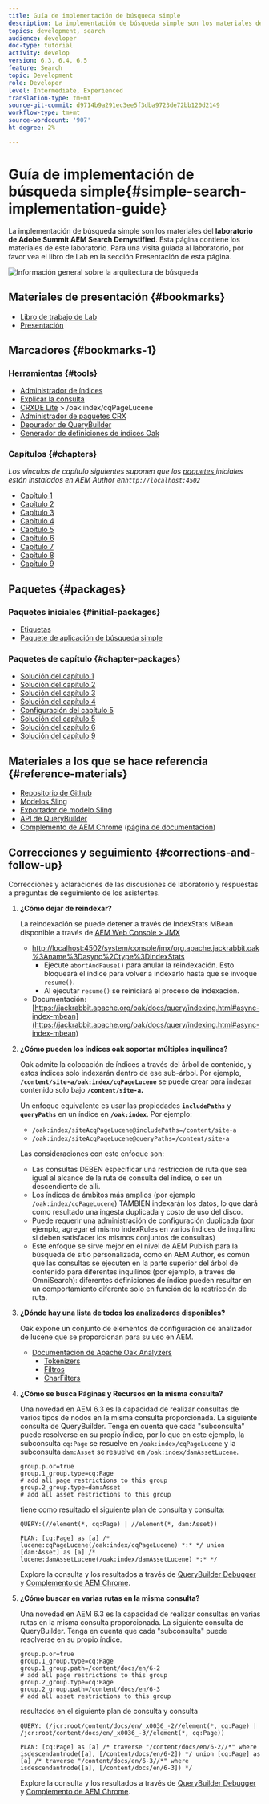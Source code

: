 ```yaml
---
title: Guía de implementación de búsqueda simple
description: La implementación de búsqueda simple son los materiales del laboratorio de la Cumbre 2017 AEM Search Demystified. Esta página contiene los materiales de este laboratorio. Para una visita guiada al laboratorio, por favor vea el libro de Lab en la sección Presentación de esta página.
topics: development, search
audience: developer
doc-type: tutorial
activity: develop
version: 6.3, 6.4, 6.5
feature: Search
topic: Development
role: Developer
level: Intermediate, Experienced
translation-type: tm+mt
source-git-commit: d9714b9a291ec3ee5f3dba9723de72bb120d2149
workflow-type: tm+mt
source-wordcount: '907'
ht-degree: 2%

---
```



# Guía de implementación de búsqueda simple{#simple-search-implementation-guide}

La implementación de búsqueda simple son los materiales del **laboratorio de Adobe Summit AEM Search Demystified**. Esta página contiene los materiales de este laboratorio. Para una visita guiada al laboratorio, por favor vea el libro de Lab en la sección Presentación de esta página.

![Información general sobre la arquitectura de búsqueda](assets/l4080/simple-search-application.png)

## Materiales de presentación {#bookmarks}

* [Libro de trabajo de Lab](assets/l4080/l4080-lab-workbook.pdf)
* [Presentación](assets/l4080/l4080-presentation.pdf)

## Marcadores {#bookmarks-1}

### Herramientas {#tools}

* [Administrador de índices](http://localhost:4502/libs/granite/operations/content/diagnosis/tool.html/granite_oakindexmanager)
* [Explicar la consulta](http://localhost:4502/libs/granite/operations/content/diagnosis/tool.html/granite_queryperformance)
* [CRXDE Lite](http://localhost:4502/crx/de/index.jsp#/oak%3Aindex/cqPageLucene) > /oak:index/cqPageLucene
* [Administrador de paquetes CRX](http://localhost:4502/crx/packmgr/index.jsp)
* [Depurador de QueryBuilder](http://localhost:4502/libs/cq/search/content/querydebug.html?)
* [Generador de definiciones de índices Oak](https://oakutils.appspot.com/generate/index)

### Capítulos {#chapters}

*Los vínculos de capítulo siguientes suponen que los  [paquetes ](#initialpackages) iniciales están instalados en AEM Author en`http://localhost:4502`*

* [Capítulo 1](http://localhost:4502/editor.html/content/summit/l4080/chapter-1.html)
* [Capítulo 2](http://localhost:4502/editor.html/content/summit/l4080/chapter-2.html)
* [Capítulo 3](http://localhost:4502/editor.html/content/summit/l4080/chapter-3.html)
* [Capítulo 4](http://localhost:4502/editor.html/content/summit/l4080/chapter-4.html)
* [Capítulo 5](http://localhost:4502/editor.html/content/summit/l4080/chapter-5.html)
* [Capítulo 6](http://localhost:4502/editor.html/content/summit/l4080/chapter-6.html)
* [Capítulo 7](http://localhost:4502/editor.html/content/summit/l4080/chapter-7.html)
* [Capítulo 8](http://localhost:4502/editor.html/content/summit/l4080/chapter-8.html)
* [Capítulo 9](http://localhost:4502/editor.html/content/summit/l4080/chapter-9.html)

## Paquetes {#packages}

### Paquetes iniciales {#initial-packages}

* [Etiquetas](assets/l4080/summit-tags.zip)
* [Paquete de aplicación de búsqueda simple](assets/l4080/simple.ui.apps-0.0.1-snapshot.zip)

### Paquetes de capítulo {#chapter-packages}

* [Solución del capítulo 1](assets/l4080/l4080-chapter1.zip)
* [Solución del capítulo 2](assets/l4080/l4080-chapter2.zip)
* [Solución del capítulo 3](assets/l4080/l4080-chapter3.zip)
* [Solución del capítulo 4](assets/l4080/l4080-chapter4.zip)
* [Configuración del capítulo 5](assets/l4080/l4080-chapter5-setup.zip)
* [Solución del capítulo 5](assets/l4080/l4080-chapter5-solution.zip)
* [Solución del capítulo 6](assets/l4080/l4080-chapter6.zip)
* [Solución del capítulo 9](assets/l4080/l4080-chapter9.zip)

## Materiales a los que se hace referencia {#reference-materials}

* [Repositorio de Github](https://github.com/Adobe-Marketing-Cloud/aem-guides/tree/master/simple-search-guide)
* [Modelos Sling](https://sling.apache.org/documentation/bundles/models.html)
* [Exportador de modelo Sling](https://sling.apache.org/documentation/bundles/models.html#exporter-framework-since-130)
* [API de QueryBuilder](https://docs.adobe.com/docs/en/aem/6-2/develop/search/querybuilder-api.html)
* [Complemento de AEM Chrome](https://chrome.google.com/webstore/detail/aem-chrome-plug-in/ejdcnikffjleeffpigekhccpepplaode)  ([página de documentación](https://adobe-consulting-services.github.io/acs-aem-tools/aem-chrome-plugin/))

## Correcciones y seguimiento {#corrections-and-follow-up}

Correcciones y aclaraciones de las discusiones de laboratorio y respuestas a preguntas de seguimiento de los asistentes.

1. **¿Cómo dejar de reindexar?**

   La reindexación se puede detener a través de IndexStats MBean disponible a través de [AEM Web Console > JMX](http://localhost:4502/system/console/jmx)

   * [http://localhost:4502/system/console/jmx/org.apache.jackrabbit.oak%3Aname%3Dasync%2Ctype%3DIndexStats](http://localhost:4502/system/console/jmx/org.apache.jackrabbit.oak%3Aname%3Dasync%2Ctype%3DIndexStats)
      * Ejecute `abortAndPause()` para anular la reindexación. Esto bloqueará el índice para volver a indexarlo hasta que se invoque `resume()`.
      * Al ejecutar `resume()` se reiniciará el proceso de indexación.
   * Documentación: [https://jackrabbit.apache.org/oak/docs/query/indexing.html#async-index-mbean](https://jackrabbit.apache.org/oak/docs/query/indexing.html#async-index-mbean)

2. **¿Cómo pueden los índices oak soportar múltiples inquilinos?**

   Oak admite la colocación de índices a través del árbol de contenido, y estos índices solo indexarán dentro de ese sub-árbol. Por ejemplo, **`/content/site-a/oak:index/cqPageLucene`** se puede crear para indexar contenido solo bajo **`/content/site-a`.**

   Un enfoque equivalente es usar las propiedades **`includePaths`** y **`queryPaths`** en un índice en **`/oak:index`**. Por ejemplo:

   * `/oak:index/siteAcqPageLucene@includePaths=/content/site-a`
   * `/oak:index/siteAcqPageLucene@queryPaths=/content/site-a`

   Las consideraciones con este enfoque son:

   * Las consultas DEBEN especificar una restricción de ruta que sea igual al alcance de la ruta de consulta del índice, o ser un descendiente de allí.
   * Los índices de ámbitos más amplios (por ejemplo `/oak:index/cqPageLucene`) TAMBIÉN indexarán los datos, lo que dará como resultado una ingesta duplicada y costo de uso del disco.
   * Puede requerir una administración de configuración duplicada (por ejemplo, agregar el mismo indexRules en varios índices de inquilino si deben satisfacer los mismos conjuntos de consultas)
   * Este enfoque se sirve mejor en el nivel de AEM Publish para la búsqueda de sitio personalizada, como en AEM Author, es común que las consultas se ejecuten en la parte superior del árbol de contenido para diferentes inquilinos (por ejemplo, a través de OmniSearch): diferentes definiciones de índice pueden resultar en un comportamiento diferente solo en función de la restricción de ruta.


3. **¿Dónde hay una lista de todos los analizadores disponibles?**

   Oak expone un conjunto de elementos de configuración de analizador de lucene que se proporcionan para su uso en AEM.

   * [Documentación de Apache Oak Analyzers](http://jackrabbit.apache.org/oak/docs/query/lucene.html#analyzers)
      * [Tokenizers](https://cwiki.apache.org/confluence/display/solr/Tokenizers)
      * [Filtros](https://cwiki.apache.org/confluence/display/solr/Filter+Descriptions)
      * [CharFilters](https://cwiki.apache.org/confluence/display/solr/CharFilterFactories)

4. **¿Cómo se busca Páginas y Recursos en la misma consulta?**

   Una novedad en AEM 6.3 es la capacidad de realizar consultas de varios tipos de nodos en la misma consulta proporcionada. La siguiente consulta de QueryBuilder. Tenga en cuenta que cada &quot;subconsulta&quot; puede resolverse en su propio índice, por lo que en este ejemplo, la subconsulta `cq:Page` se resuelve en `/oak:index/cqPageLucene` y la subconsulta `dam:Asset` se resuelve en `/oak:index/damAssetLucene`.

   ```plain
   group.p.or=true
   group.1_group.type=cq:Page
   # add all page restrictions to this group
   group.2_group.type=dam:Asset
   # add all asset restrictions to this group
   ```

   tiene como resultado el siguiente plan de consulta y consulta:

   ```plain
   QUERY:(//element(*, cq:Page) | //element(*, dam:Asset))
   
   PLAN: [cq:Page] as [a] /* lucene:cqPageLucene(/oak:index/cqPageLucene) *:* */ union [dam:Asset] as [a] /* lucene:damAssetLucene(/oak:index/damAssetLucene) *:* */
   ```

   Explore la consulta y los resultados a través de [QueryBuilder Debugger](http://localhost:4502/libs/cq/search/content/querydebug.html?_charset_=UTF-8&amp;query=group.p.or%3Dtrue%0D%0Agroup.1_group.type%3Dcq%3APage%0D%0A%23+add+all+page+restrictions+to+this+group%0D%0Agroup.2_group.type%3Ddam%3AAsset%0D%0A%23+add+all+asset+restrictions+to+this+group) y [Complemento de AEM Chrome](https://chrome.google.com/webstore/detail/aem-chrome-plug-in/ejdcnikffjleeffpigekhccpepplaode?hl=en-US).

5. **¿Cómo buscar en varias rutas en la misma consulta?**

   Una novedad en AEM 6.3 es la capacidad de realizar consultas en varias rutas en la misma consulta proporcionada. La siguiente consulta de QueryBuilder. Tenga en cuenta que cada &quot;subconsulta&quot; puede resolverse en su propio índice.

   ```plain
   group.p.or=true
   group.1_group.type=cq:Page
   group.1_group.path=/content/docs/en/6-2
   # add all page restrictions to this group
   group.2_group.type=cq:Page
   group.2_group.path=/content/docs/en/6-3
   # add all asset restrictions to this group
   ```

   resultados en el siguiente plan de consulta y consulta

   ```plain
   QUERY: (/jcr:root/content/docs/en/_x0036_-2//element(*, cq:Page) | /jcr:root/content/docs/en/_x0036_-3//element(*, cq:Page))
   
   PLAN: [cq:Page] as [a] /* traverse "/content/docs/en/6-2//*" where isdescendantnode([a], [/content/docs/en/6-2]) */ union [cq:Page] as [a] /* traverse "/content/docs/en/6-3//*" where isdescendantnode([a], [/content/docs/en/6-3]) */
   ```

   Explore la consulta y los resultados a través de [QueryBuilder Debugger](http://localhost:4502/libs/cq/search/content/querydebug.html?_charset_=UTF-8&amp;query=group.p.or%3Dtrue%0D%0Agroup.1_group.type%3Dcq%3APage%0D%0Agroup.1_group.path%3D%2Fcontent%2Fdocs%2Fen%2F6-2%0D%0A%23+add+all+page+restrictions+to+this+group%0D%0Agroup.2_group.type%3Dcq%3APage%0D%0Agroup.2_group.path%3D%2Fcontent%2Fdocs%2Fen%2F6-3%0D%0A%23+add+all+asset+restrictions+to+this+group) y [Complemento de AEM Chrome](https://chrome.google.com/webstore/detail/aem-chrome-plug-in/ejdcnikffjleeffpigekhccpepplaode?hl=en-US).
